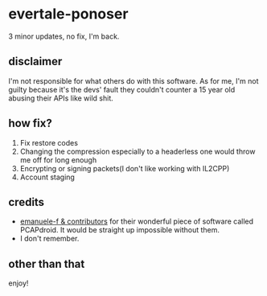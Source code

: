 # evertale-ponoser
3 minor updates, no fix, I'm back.

## disclaimer
I'm not responsible for what others do with this software. As for me, I'm not guilty because it's the devs' fault they couldn't counter a 15 year old abusing their APIs like wild shit.

## how fix?
1. Fix restore codes
2. Changing the compression especially to a headerless one would throw me off for long enough
3. Encrypting or signing packets(I don't like working with IL2CPP)
4. Account staging

## credits
* [emanuele-f & contributors](https://github.com/emanuele-f/PCAPdroid) for their wonderful piece of software called PCAPdroid. It would be straight up impossible without them.
* I don't remember.

## other than that
enjoy!
